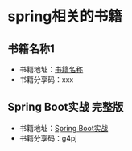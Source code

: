 # spring相关的书籍

## 书籍名称1
* 书籍地址：[书籍名称](http://书籍地址) 
* 书籍分享码：xxx

## Spring Boot实战 完整版
* 书籍地址：[Spring Boot实战](https://pan.baidu.com/s/19FOy540UIYqgiTSaR_XwwA) 
* 书籍分享码：g4pj

